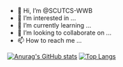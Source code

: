 - 👋 Hi, I’m @SCUTCS-WWB
- 👀 I’m interested in ...
- 🌱 I’m currently learning ...
- 💞️ I’m looking to collaborate on ...
- 📫 How to reach me ...

<!---
SCUTCS-WWB/SCUTCS-WWB is a ✨ special ✨ repository because its `README.md` (this file) appears on your GitHub profile.
You can click the Preview link to take a look at your changes.
--->
[![Anurag's GitHub stats](https://github-readme-stats.vercel.app/api?username=SCUTCS-WWB&show_icons=true&bg_color==0,904e95,e66345)](https://github.com/anuraghazra/github-readme-stats)
[![Top Langs](https://github-readme-stats.vercel.app/api/top-langs/?username=SCUTCS-WWB&)](https://github.com/anuraghazra/github-readme-stats)
